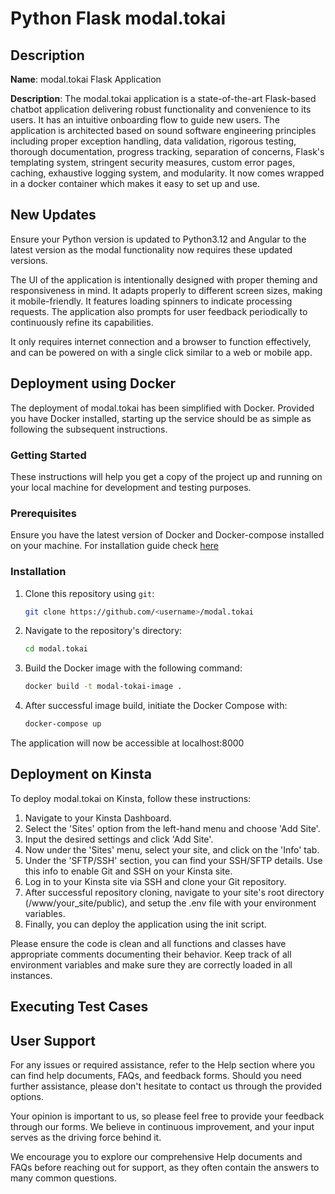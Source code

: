 # Python Flask modal.tokai

## Description

**Name**: modal.tokai Flask Application

**Description**: The modal.tokai application is a state-of-the-art Flask-based chatbot application delivering robust functionality and convenience to its users. It has an intuitive onboarding flow to guide new users. The application is architected based on sound software engineering principles including proper exception handling, data validation, rigorous testing, thorough documentation, progress tracking, separation of concerns, Flask's templating system, stringent security measures, custom error pages, caching, exhaustive logging system, and modularity. It now comes wrapped in a docker container which makes it easy to set up and use.

## New Updates

Ensure your Python version is updated to Python3.12 and Angular to the latest version as the modal functionality now requires these updated versions.

The UI of the application is intentionally designed with proper theming and responsiveness in mind. It adapts properly to different screen sizes, making it mobile-friendly. It features loading spinners to indicate processing requests. The application also prompts for user feedback periodically to continuously refine its capabilities.

It only requires internet connection and a browser to function effectively, and can be powered on with a single click similar to a web or mobile app.

## Deployment using Docker

The deployment of modal.tokai has been simplified with Docker. Provided you have Docker installed, starting up the service should be as simple as following the subsequent instructions.

### Getting Started

These instructions will help you get a copy of the project up and running on your local machine for development and testing purposes. 

### Prerequisites

Ensure you have the latest version of Docker and Docker-compose installed on your machine. For installation guide check [here](https://docs.docker.com/install/)

### Installation

1. Clone this repository using `git`:
    ```bash
    git clone https://github.com/<username>/modal.tokai
    ```

2. Navigate to the repository's directory:
    ```bash
    cd modal.tokai
    ```

3. Build the Docker image with the following command:
    ```bash
    docker build -t modal-tokai-image .
    ```

4. After successful image build, initiate the Docker Compose with:
    ```bash
    docker-compose up
    ```
The application will now be accessible at localhost:8000

## Deployment on Kinsta

To deploy modal.tokai on Kinsta, follow these instructions:

1. Navigate to your Kinsta Dashboard.
2. Select the 'Sites' option from the left-hand menu and choose 'Add Site'.
3. Input the desired settings and click 'Add Site'.
4. Now under the 'Sites' menu, select your site, and click on the 'Info' tab.
5. Under the 'SFTP/SSH' section, you can find your SSH/SFTP details. Use this info to enable Git and SSH on your Kinsta site.
6. Log in to your Kinsta site via SSH and clone your Git repository.
7. After successful repository cloning, navigate to your site's root directory (/www/your_site/public), and setup the .env file with your environment variables.
8. Finally, you can deploy the application using the init script.

Please ensure the code is clean and all functions and classes have appropriate comments documenting their behavior. Keep track of all environment variables and make sure they are correctly loaded in all instances.

## Executing Test Cases

<!--- Existing content should remain here --->

## User Support

For any issues or required assistance, refer to the Help section where you can find help documents, FAQs, and feedback forms. Should you need further assistance, please don't hesitate to contact us through the provided options.

Your opinion is important to us, so please feel free to provide your feedback through our forms. We believe in continuous improvement, and your input serves as the driving force behind it.

We encourage you to explore our comprehensive Help documents and FAQs before reaching out for support, as they often contain the answers to many common questions.